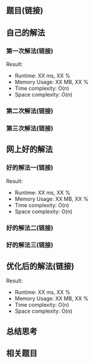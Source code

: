 ## 题目(链接)
## 自己的解法
### 第一次解法(链接)
Result:
- Runtime: XX ms, XX %
- Memory Usage: XX MB, XX %
- Time complexity: O(n)
- Space complexity: O(n)
### 第二次解法(链接)
### 第三次解法(链接)
## 网上好的解法
### 好的解法一(链接)
Result:
- Runtime: XX ms, XX %
- Memory Usage: XX MB, XX %
- Time complexity: O(n)
- Space complexity: O(n)
### 好的解法二(链接)
### 好的解法三(链接)
## 优化后的解法(链接)
Result:
- Runtime: XX ms, XX %
- Memory Usage: XX MB, XX %
- Time complexity: O(n)
- Space complexity: O(n)
## 总结思考
## 相关题目

